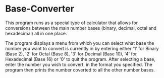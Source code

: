 # Base-Converter
This program runs as a special type of calculator that allows for conversions between the main number bases (binary, decimal, octal and hexadecimal) all in one place.

The program displays a menu from which you can select what base the number you want to convert is currently in by entering either '1' for Binary (Base 2), '2' for Octal (Base 8), '3' for Decimal (Base 10), '4' for Hexadecimal (Base 16) or '0' to quit the program. 
After selecting a base, enter the number you wish to convert, in the format you specified. 
The program then prints the number coverted to all the other number bases.
